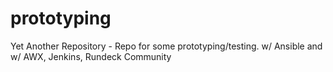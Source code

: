 # prototyping
Yet Another Repository - Repo for some prototyping/testing. w/ Ansible and w/ AWX, Jenkins, Rundeck Community

